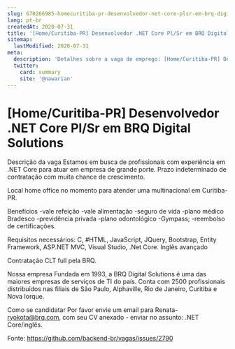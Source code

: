 ```yaml
---
slug: 670266985-homecuritiba-pr-desenvolvedor-net-core-plsr-em-brq-digital-solutions
lang: pt-br
createdAt: 2020-07-31
title: '[Home/Curitiba-PR] Desenvolvedor .NET Core Pl/Sr em BRQ Digital Solutions - Vaga de Emprego'
sitemap:
  lastModified: 2020-07-31
meta:
  description: 'Detalhes sobre a vaga de emprego: [Home/Curitiba-PR] Desenvolvedor .NET Core Pl/Sr em BRQ Digital Solutions'
  twitter:
    card: summary
    site: '@nawarian'
---
```


# [Home/Curitiba-PR] Desenvolvedor .NET Core Pl/Sr em BRQ Digital Solutions

Descrição da vaga
Estamos em busca de profissionais com experiência em .NET Core para atuar em empresa de grande porte. Prazo indeterminado de contratação com muita chance de crescimento.

Local
home office no momento para atender uma multinacional em Curitiba-PR.

Benefícios
-vale refeição
-vale alimentação
-seguro de vida
-plano médico Bradesco
-previdência privada
-plano odontológico
-Gympass;
-reembolso de certificações.

Requisitos necessários:
C, #HTML, JavaScript, JQuery, Bootstrap, Entity Framework, ASP.NET MVC, Visual Studio, .Net Core.
Inglês avançado

Contratação
CLT full pela BRQ.

Nossa empresa
Fundada em 1993, a BRQ Digital Solutions é uma das maiores empresas de serviços de TI do país. Conta com 2500 profissionais distribuídos nas filiais de São Paulo, Alphaville, Rio de Janeiro, Curitiba e Nova Iorque.

Como se candidatar
Por favor envie um email para Renata- ryokota@brq.com, com seu CV anexado - enviar no assunto: .NET Core/inglês.

Fonte: https://github.com/backend-br/vagas/issues/2790